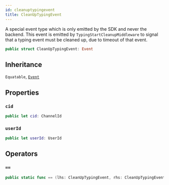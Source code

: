 ```yaml
---
id: cleanuptypingevent 
title: CleanUpTypingEvent
--- 
```


A special event type which is only emitted by the SDK and never the backend.
This event is emitted by `TypingStartCleanupMiddleware` to signal that a typing event
must be cleaned up, due to timeout of that event.

``` swift
public struct CleanUpTypingEvent: Event 
```

## Inheritance

`Equatable`, [`Event`](Event)

## Properties

### `cid`

``` swift
public let cid: ChannelId
```

### `userId`

``` swift
public let userId: UserId
```

## Operators

### `==`

``` swift
public static func == (lhs: CleanUpTypingEvent, rhs: CleanUpTypingEvent) -> Bool 
```
